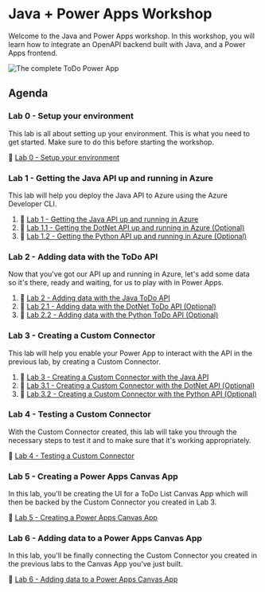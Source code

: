 #  Java + Power Apps Workshop

Welcome to the Java and Power Apps workshop. In this workshop, you will learn how to integrate an OpenAPI backend built with Java, and a Power Apps frontend. 

![The complete ToDo Power App](/Workshops/JavaAndPowerApps/Lab6/assets/complete-power-app-with-more-items.png)

## Agenda

### Lab 0 - Setup your environment
This lab is all about setting up your environment. This is what you need to get started. Make sure to do this before starting the workshop.

:link: [Lab 0 - Setup your environment](/Workshops/JavaAndPowerApps/Lab0/)

### Lab 1 - Getting the Java API up and running in Azure
This lab will help you deploy the Java API to Azure using the Azure Developer CLI.

1. :link: [Lab 1 - Getting the Java API up and running in Azure](/Workshops/JavaAndPowerApps/Lab1/)
2. :link: [Lab 1.1 - Getting the DotNet API up and running in Azure (Optional)](/Workshops/JavaAndPowerApps/Lab1.1/)
3. :link: [Lab 1.2 - Getting the Python API up and running in Azure (Optional)](/Workshops/JavaAndPowerApps/Lab1.2/)

### Lab 2 - Adding data with the ToDo API
Now that you've got our API up and running in Azure, let's add some data so it's there, ready and waiting, for us to play with in Power Apps.

1. :link: [Lab 2 - Adding data with the Java ToDo API](/Workshops/JavaAndPowerApps/Lab2/)
2. :link: [Lab 2.1 - Adding data with the DotNet ToDo API (Optional)](/Workshops/JavaAndPowerApps/Lab2.1/)
3. :link: [Lab 2.2 - Adding data with the Python ToDo API (Optional)](/Workshops/JavaAndPowerApps/Lab2.2/)

### Lab 3 - Creating a Custom Connector
This lab will help you enable your Power App to interact with the API in the previous lab, by creating a Custom Connector.

1. :link: [Lab 3 - Creating a Custom Connector with the Java API](/Workshops/JavaAndPowerApps/Lab3/)
2. :link: [Lab 3.1 - Creating a Custom Connector with the DotNet API (Optional)](/Workshops/JavaAndPowerApps/Lab3.1/)
3. :link: [Lab 3.2 - Creating a Custom Connector with the Python API (Optional)](/Workshops/JavaAndPowerApps/Lab3.2/)

### Lab 4 - Testing a Custom Connector
With the Custom Connector created, this lab will take you through the necessary steps to test it and to make sure that it's working appropriately.

:link: [Lab 4 - Testing a Custom Connector](/Workshops/JavaAndPowerApps/Lab4/)

### Lab 5 - Creating a Power Apps Canvas App
In this lab, you'll be creating the UI for a ToDo List Canvas App which will then be backed by the Custom Connector you created in Lab 3.

:link: [Lab 5 - Creating a Power Apps Canvas App](/Workshops/JavaAndPowerApps/Lab5/)

### Lab 6 - Adding data to a Power Apps Canvas App
In this lab, you'll be finally connecting the Custom Connector you created in the previous labs to the Canvas App you've just built.

:link: [Lab 6 - Adding data to a Power Apps Canvas App](/Workshops/JavaAndPowerApps/Lab6/)